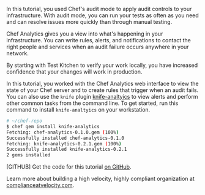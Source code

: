 In this tutorial, you used Chef's audit mode to apply audit controls to your infrastructure. With audit mode, you can run your  tests as often as you need and can resolve issues more quickly than through manual testing.

Chef Analytics gives you a view into what's happening in your infrastructure. You can write rules, alerts, and notifications to contact the right people and services when an audit failure occurs anywhere in your network.

By starting with Test Kitchen to verify your work locally, you have increased confidence that your changes will work in production.

In this tutorial, you worked with the Chef Analytics web interface to view the state of your Chef server and to create rules that trigger when an audit fails. You can also use the `knife` plugin [knife-analtyics](https://github.com/chef/knife-analytics) to view alerts and perform other common tasks from the command line. To get started, run this command to install `knife-analtyics` on your workstation.

```bash
# ~/chef-repo
$ chef gem install knife-analytics
Fetching: chef-analytics-0.1.0.gem (100%)
Successfully installed chef-analytics-0.1.0
Fetching: knife-analytics-0.2.1.gem (100%)
Successfully installed knife-analytics-0.2.1
2 gems installed
```

[GITHUB] Get the code for this tutorial [on GitHub](https://github.com/learn-chef/controls-for-compliance-windows).

Learn more about building a high velocity, highly compliant organization at [complianceatvelocity.com](http://complianceatvelocity.com/).
